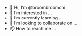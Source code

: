 - 👋 Hi, I’m @broombroomchi
- 👀 I’m interested in ...
- 🌱 I’m currently learning ...
- 💞️ I’m looking to collaborate on ...
- 📫 How to reach me ...

<!---
broombroomchi/broombroomchi is a ✨ special ✨ repository because its `README.md` (this file) appears on your GitHub profile.
You can click the Preview link to take a look at your changes.
--->
